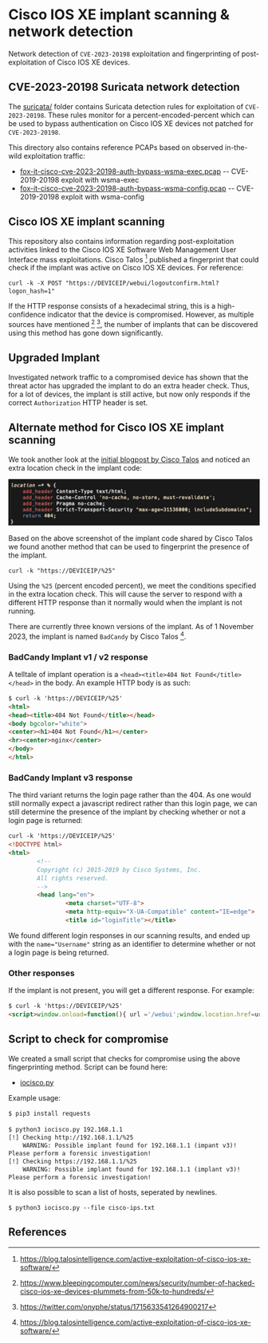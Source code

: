 # Cisco IOS XE implant scanning & network detection
Network detection of `CVE-2023-20198` exploitation and fingerprinting of post-exploitation of Cisco IOS XE devices.

## CVE-2023-20198 Suricata network detection
The [suricata/](suricata/) folder contains Suricata detection rules for exploitation of `CVE-2023-20198`. These rules monitor for a percent-encoded-percent which can be used to bypass authentication on Cisco IOS XE devices not patched for `CVE-2023-20198`.

This directory also contains reference PCAPs based on observed in-the-wild exploitation traffic:

* [fox-it-cisco-cve-2023-20198-auth-bypass-wsma-exec.pcap](suricata/fox-it-cisco-cve-2023-20198-auth-bypass-wsma-exec.pcap?raw=true) -- CVE-2019-20198 exploit with wsma-exec
* [fox-it-cisco-cve-2023-20198-auth-bypass-wsma-config.pcap](suricata/fox-it-cisco-cve-2023-20198-auth-bypass-wsma-config.pcap?raw=true) -- CVE-2019-20198 exploit with wsma-config

## Cisco IOS XE implant scanning
This repository also contains information regarding post-exploitation activities linked to the Cisco IOS XE Software Web Management User Interface mass exploitations. Cisco Talos [^1] published a fingerprint that could check if the implant was active on Cisco IOS XE devices. For reference:

```shell
curl -k -X POST "https://DEVICEIP/webui/logoutconfirm.html?logon_hash=1"
```

If the HTTP response consists of a hexadecimal string, this is a high-confidence indicator that the device is compromised. However, as multiple sources have mentioned [^2] [^3], the number of implants that can be discovered using this method has gone down significantly.

## Upgraded Implant

Investigated network traffic to a compromised device has shown that the threat actor has upgraded the implant to do an extra header check.
Thus, for a lot of devices, the implant is still active, but now only responds if the correct `Authorization` HTTP header is set.

## Alternate method for Cisco IOS XE implant scanning

We took another look at the [initial blogpost by Cisco Talos](https://blog.talosintelligence.com/active-exploitation-of-cisco-ios-xe-software/) and noticed an extra location check in the implant code:

![implant-location-percent](implant-location-percent.png?raw=true "Extra location check")

Based on the above screenshot of the implant code shared by Cisco Talos we found another method that can be used to fingerprint the presence of the implant.

```shell
curl -k "https://DEVICEIP/%25"
```
Using the `%25` (percent encoded percent), we meet the conditions specified in the extra location check. This will cause the server to respond with a different HTTP response than it normally would when the implant is not running.

There are currently three known versions of the implant. As of 1 November 2023, the implant is named `BadCandy` by Cisco Talos [^1].

### BadCandy Implant v1 / v2 response
A telltale of implant operation is a `<head><title>404 Not Found</title></head>` in the body. An example HTTP body is as such:

```html
$ curl -k 'https://DEVICEIP/%25'
<html>
<head><title>404 Not Found</title></head>
<body bgcolor="white">
<center><h1>404 Not Found</h1></center>
<hr><center>nginx</center>
</body>
</html>
```

### BadCandy Implant v3 response
The third variant returns the login page rather than the 404. As one would still normally expect a javascript redirect rather than this login page, we can still determine the presence of the implant by checking whether or not a login page is returned:

```html
curl -k 'https://DEVICEIP/%25'
<!DOCTYPE html>
<html>
        <!--
        Copyright (c) 2015-2019 by Cisco Systems, Inc.
        All rights reserved.
        -->
        <head lang="en">
                <meta charset="UTF-8">
                <meta http-equiv="X-UA-Compatible" content="IE=edge">
                <title id="loginTitle"></title>
```

We found different login responses in our scanning results, and ended up with the `name="Username"` string as an identifier to determine whether or not a login page is being returned.

###  Other responses
If the implant is not present, you will get a different response. For example:

```html
$ curl -k 'https://DEVICEIP/%25'
<script>window.onload=function(){ url ='/webui';window.location.href=url;}</script>
```

## Script to check for compromise

We created a small script that checks for compromise using the above fingerprinting method. Script can be found here:

 * [iocisco.py](iocisco.py)

Example usage:

```shell
$ pip3 install requests

$ python3 iocisco.py 192.168.1.1
[!] Checking http://192.168.1.1/%25
    WARNING: Possible implant found for 192.168.1.1 (impant v3)! Please perform a forensic investigation!
[!] Checking https://192.168.1.1/%25
    WARNING: Possible implant found for 192.168.1.1 (implant v3)! Please perform a forensic investigation!
```

It is also possible to scan a list of hosts, seperated by newlines.

```shell
$ python3 iocisco.py --file cisco-ips.txt
```

## References

[^1]: https://blog.talosintelligence.com/active-exploitation-of-cisco-ios-xe-software/
[^2]: https://www.bleepingcomputer.com/news/security/number-of-hacked-cisco-ios-xe-devices-plummets-from-50k-to-hundreds/
[^3]: https://twitter.com/onyphe/status/1715633541264900217
